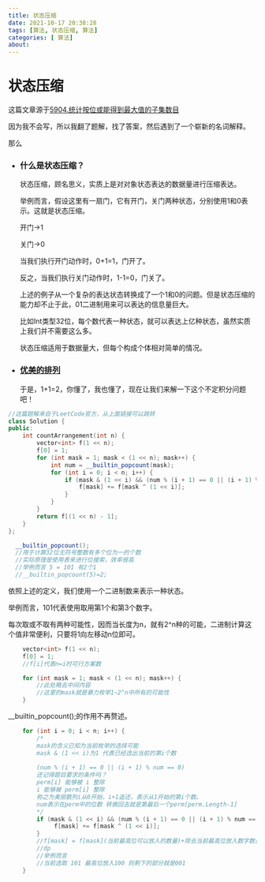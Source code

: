 ```yaml
---
title: 状态压缩
date: 2021-10-17 20:38:28
tags: [算法, 状态压缩, 算法]
categories: [ 算法]
about:
---
```

# 状态压缩
这篇文章源于[5904.统计按位或能得到最大值的子集数目](https://leetcode-cn.com/problems/count-number-of-maximum-bitwise-or-subsets/)

因为我不会写，所以我翻了题解，找了答案，然后遇到了一个崭新的名词解释。

那么

+ ### 什么是状态压缩？
  
  状态压缩，顾名思义，实质上是对对象状态表达的数据量进行压缩表达。

  举例而言，假设这里有一扇门，它有开门，关门两种状态，分别使用1和0表示。这就是状态压缩。

  开门->1

  关门->0

  当我们执行开门动作时，0+1=1，门开了。
  
  反之，当我们执行关门动作时，1-1=0，门关了。

  上述的例子从一个复杂的表达状态转换成了一个1和0的问题。但是状态压缩的能力却不止于此，01二进制用来可以表达的信息量巨大。
  
  比如Int类型32位，每个数代表一种状态，就可以表达上亿种状态，虽然实质上我们并不需要这么多。

  状态压缩适用于数据量大，但每个构成个体相对简单的情况。


+ ### [优美的排列](https://leetcode-cn.com/problems/beautiful-arrangement/)
  于是，1+1=2，你懂了，我也懂了，现在让我们来解一下这个不定积分问题吧！
```C++
//这篇题解来自于LeetCode官方，从上面链接可以跳转
class Solution {
public:
    int countArrangement(int n) {
        vector<int> f(1 << n);
        f[0] = 1;
        for (int mask = 1; mask < (1 << n); mask++) {
            int num = __builtin_popcount(mask);
            for (int i = 0; i < n; i++) {
                if (mask & (1 << i) && (num % (i + 1) == 0 || (i + 1) % num == 0)) {
                    f[mask] += f[mask ^ (1 << i)];
                }
            }
        }
        return f[(1 << n) - 1];
    }
};

  __builtin_popcount();
  //用于计算32位无符号整数有多个位为一的个数
  //实际原理是使用表来进行位搜索，效率很高
  //举例而言 5 = 101 有2个1
  //__builtin_popcount(5)=2;
```
  依照上述的定义，我们使用一个二进制数来表示一种状态。
  
  举例而言，101代表使用取用第1个和第3个数字。

  每次取或不取有两种可能性，因而当长度为n，就有2^n种的可能，二进制计算这个值非常便利，只要将1向左移动n位即可。

```C++
    vector<int> f(1 << n);
    f[0] = 1;
    //f[i]代表n=i时可行方案数

    for (int mask = 1; mask < (1 << n); mask++) {
        //此处略去中间内容
        //这里的mask就是暴力枚举1~2^n中所有的可能性
    }
```

  __builtin_popcount();的作用不再赘述。 

```C++
    for (int i = 0; i < n; i++) {
        /*
        mask的含义已知为当前枚举的选择可能
        mask & (1 << i)为1 代表已经选出当前的第i个数
        
        (num % (i + 1) == 0 || (i + 1) % num == 0)
        还记得题目要求的条件吗？
        perm[i] 能够被 i 整除
        i 能够被 perm[i] 整除
        称之为美丽数列i从0开始，i+1返还，表示从1开始的第i个数。
        num表示在perm中的位数 转换回去就是第最后一个perm[perm.Length-1]
        */
        if (mask & (1 << i) && (num % (i + 1) == 0 || (i + 1) % num == 0)) {
             f[mask] += f[mask ^ (1 << i)];
        }
        //f[mask] = f[mask](当前最高位可以放入的数量)+除去当前最高位放入数字数量的和
        //dp
        //举例而言 
        //当前选取 101 最高位放入100 则剩下的部分就是001
    }
```

